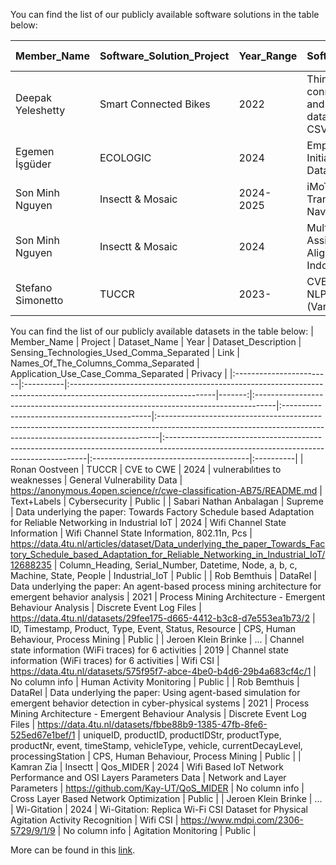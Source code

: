 You can find the list of our publicly available software solutions in the table below:

| Member_Name       | Software_Solution_Project   | Year_Range   | Software_Solution_Description                                                                                                 | Programming_Technologies_Used_Dash_Separated   | Public-Private   | Link                                                    |
|:------------------|:----------------------------|:-------------|:------------------------------------------------------------------------------------------------------------------------------|:-----------------------------------------------|:-----------------|:--------------------------------------------------------|
| Deepak Yeleshetty | Smart Connected Bikes       | 2022         | ThingySense-An app that connects with Nordic Thingy:52 and saves the Motion sensor data along with GPS location as CSV files. | Java                                           | Public           | https://github.com/dyeleshetty/ThingySense              |
| Egemen İşgüder    | ECOLOGIC                    | 2024         | Empatica Embrace Plus Initialization and How To Obtain Data Code Tutorial                                                     | Python-BashScript                              | Public           | https://github.com/Egosis/EmpaticaEmbracePlusInitialize |
| Son Minh Nguyen   | Insectt & Mosaic            | 2024-2025    | iMoT: Inertial Motion Transformer for Indoor Navigation                                                                       | Python                                         | Public           | https://github.com/Minh-Son-Nguyen/iMoT                 |
| Son Minh Nguyen   | Insectt & Mosaic            | 2024         | Multi-Surrogate-Teacher Assistance for Representation Alignment in Fingerprint-based Indoor Localization                      | Python, Android                                | Public           | https://github.com/Minh-Son-Nguyen/RSS_TL               |
| Stefano Simonetto | TUCCR                       | 2023-        | CVE to CWE translation through NLP and ML Applications (Various repos in Github)                                              | Python                                         | Public           | https://github.com/stefanosimonetto?tab=repositories    |




You can find the list of our publicly available datasets in the table below:
| Member_Name             | Project   | Dataset_Name                                                                                                      |   Year | Dataset_Description                                                                | Sensing_Technologies_Used_Comma_Separated    | Link                                                                                                                                                        | Names_Of_The_Columns_Comma_Separated                                                                                                    | Application_Use_Case_Comma_Separated   | Privacy   |
|:------------------------|:----------|:------------------------------------------------------------------------------------------------------------------|-------:|:-----------------------------------------------------------------------------------|:---------------------------------------------|:------------------------------------------------------------------------------------------------------------------------------------------------------------|:----------------------------------------------------------------------------------------------------------------------------------------|:---------------------------------------|:----------|
| Ronan Oostveen          | TUCCR     | CVE to CWE                                                                                                        |   2024 | vulnerabılıtıes to weaknesses                                                      | General Vulnerability Data                   | https://anonymous.4open.science/r/cwe-classification-AB75/README.md                                                                                         | Text+Labels                                                                                                                             | Cybersecurity                          | Public    |
| Sabari Nathan Anbalagan | Supreme   | Data underlying the paper: Towards Factory Schedule based Adaptation for Reliable Networking in Industrial IoT    |   2024 | Wifi Channel State Information                                                     | Wifi Channel State Information, 802.11n, Pcs | https://data.4tu.nl/articles/dataset/Data_underlying_the_paper_Towards_Factory_Schedule_based_Adaptation_for_Reliable_Networking_in_Industrial_IoT/12688235 | Column_Heading, Serial_Number, Datetime, Node, a, b, c, Machine, State, People                                                          | Industrial_IoT                         | Public    |
| Rob Bemthuis            | DataRel   | Data underlying the paper: An agent-based process mining architecture for emergent behavior analysis              |   2021 | Process Mining Architecture - Emergent Behaviour Analysis                          | Discrete Event Log Files                     | https://data.4tu.nl/datasets/29fee175-d665-4412-b3c8-d7e553ea1b73/2                                                                                         | ID, Timestamp, Product, Type, Event, Status, Resource                                                                                   | CPS, Human Behaviour, Process Mining   | Public    |
| Jeroen Klein Brinke     | ...       | Channel state information (WiFi traces) for 6 activities                                                          |   2019 | Channel state information (WiFi traces) for 6 activities                           | Wifi CSI                                     | https://data.4tu.nl/datasets/575f95f7-abce-4be0-b4d6-29b4a683cf4c/1                                                                                         | No column info                                                                                                                          | Human Activity Monitoring              | Public    |
| Rob Bemthuis            | DataRel   | Data underlying the paper: Using agent-based simulation for emergent behavior detection in cyber-physical systems |   2021 | Process Mining Architecture - Emergent Behaviour Analysis                          | Discrete Event Log Files                     | https://data.4tu.nl/datasets/fbbe88b9-1385-47fb-8fe6-525ed67e1bef/1                                                                                         | uniqueID, productID, productIDStr, productType, productNr, event, timeStamp, vehicleType, vehicle, currentDecayLevel, processingStation | CPS, Human Behaviour, Process Mining   | Public    |
| Kamran Zia              | Insectt   | Qos_MIDER                                                                                                         |   2024 | Wifi Based IoT Network Performance and OSI Layers Parameters Data                  | Network and Layer Parameters                 | https://github.com/Kay-UT/QoS_MIDER                                                                                                                         | No column info                                                                                                                          | Cross Layer Based Network Optimization | Public    |
| Jeroen Klein Brinke     | ...       | Wi-Gitation                                                                                                       |   2024 | Wi-Gitation: Replica Wi-Fi CSI Dataset for Physical Agitation Activity Recognition | Wifi CSI                                     | https://www.mdpi.com/2306-5729/9/1/9                                                                                                                        | No column info                                                                                                                          | Agitation Monitoring                   | Public    |

More can be found in this [link](https://www.utwente.nl/en/eemcs/ps/research/dataset/). 
